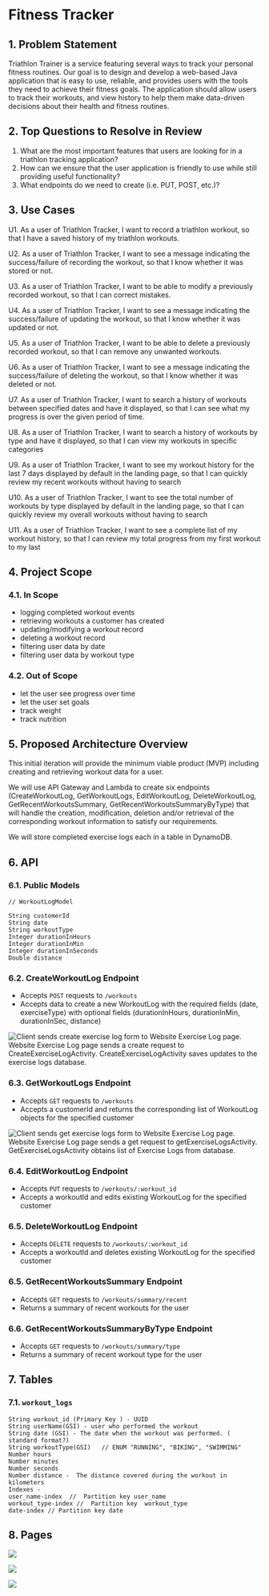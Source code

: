 # Fitness Tracker

## 1. Problem Statement

Triathlon Trainer is a service featuring several ways to track your personal fitness routines. Our goal is to design and develop a web-based Java application that is easy to use, reliable, and provides users with the tools they need to achieve their fitness goals. The application should allow users to track their workouts, and view history to help them make data-driven decisions about their health and fitness routines.

## 2. Top Questions to Resolve in Review

1. What are the most important features that users are looking for in a triathlon tracking application?
2. How can we ensure that the user application is friendly to use while still providing useful functionality?
3. What endpoints do we need to create (i.e. PUT, POST, etc.)?

## 3. Use Cases

U1. As a user of Triathlon Tracker, I want to record a triathlon workout, so that I have a saved history of my triathlon workouts.

U2. As a user of Triathlon Tracker, I want to see a message indicating the success/failure of recording the workout, so that I know whether it was stored or not.

U3. As a user of Triathlon Tracker, I want to be able to modify a previously recorded workout, so that I can correct mistakes.

U4. As a user of Triathlon Tracker, I want to see a message indicating the success/failure of updating the workout, so that I know whether it was updated or not.

U5. As a user of Triathlon Tracker, I want to be able to delete a previously recorded workout, so that I can remove any unwanted workouts.

U6. As a user of Triathlon Tracker, I want to see a message indicating the success/failure of deleting the workout, so that I know whether it was deleted or not.

U7. As a user of Triathlon Tracker, I want to search a history of workouts between specified dates and have it displayed, so that I can see what my progress is over the given period of time.

U8. As a user of Triathlon Tracker, I want to search a history of workouts by type and have it displayed, so that I can view my workouts in specific categories

U9. As a user of Triathlon Tracker, I want to see my workout history for the last 7 days displayed by default in the landing page, so that I can quickly review my recent workouts without having to search

U10. As a user of Triathlon Tracker, I want to see the total number of workouts by type displayed by default in the landing page, so that I can quickly review my overall workouts without having to search

U11. As a user of Triathlon Tracker, I want to see a complete list of my workout history, so that I can review my total progress from my first workout to my last

## 4. Project Scope

### 4.1. In Scope

* logging completed workout events 
* retrieving workouts a customer has created
* updating/modifying a workout record
* deleting a workout record
* filtering user data by date 
* filtering user data by workout type

### 4.2. Out of Scope

* let the user see progress over time
* let the user set goals 
* track weight 
* track nutrition

## 5. Proposed Architecture Overview

This initial iteration will provide the minimum viable product (MVP) including creating and retrieving workout data for a user.

We will use API Gateway and Lambda to create six endpoints (CreateWorkoutLog, GetWorkoutLogs, EditWorkoutLog, DeleteWorkoutLog, GetRecentWorkoutsSummary, GetRecentWorkoutsSummaryByType) that will handle the creation, modification, deletion and/or retrieval of the corresponding workout information to satisfy our requirements.

We will store completed exercise logs each in a table in DynamoDB.

## 6. API

### 6.1. Public Models

```
// WorkoutLogModel

String customerId
String date  
String workoutType
Integer durationInHours
Integer durationInMin
Integer durationInSeconds
Double distance
```

### 6.2. CreateWorkoutLog Endpoint

* Accepts `POST` requests to `/workouts`
* Accepts data to create a new WorkoutLog with the required fields (date, exerciseType) with optional fields (durationInHours, durationInMin, durationInSec, distance)

![Client sends create exercise log form to Website Exercise Log page. Website
Exercise Log page sends a create request to CreateExerciseLogActivity.
CreateExerciseLogActivity saves updates to the exercise logs
database.](images/design_document/CreateExerciseLogSD.png)

### 6.3. GetWorkoutLogs Endpoint

* Accepts `GET` requests to `/workouts`
* Accepts a customerId and returns the corresponding list of WorkoutLog objects for the specified customer

![Client sends get exercise logs form to Website Exercise Log page. Website
Exercise Log page sends a get request to getExerciseLogsActivity.
GetExerciseLogsActivity obtains list of Exercise Logs from
database.](images/design_document/GetExerciseLogsSD.png)

### 6.4. EditWorkoutLog Endpoint

* Accepts `PUT` requests to `/workouts/:workout_id`
* Accepts a workoutId and edits existing WorkoutLog for the specified customer

### 6.5. DeleteWorkoutLog Endpoint

* Accepts `DELETE` requests to `/workouts/:workout_id`
* Accepts a workoutId and deletes existing WorkoutLog for the specified customer

### 6.5. GetRecentWorkoutsSummary Endpoint

* Accepts `GET` requests to `/workouts/summary/recent`
* Returns a summary of recent workouts for the user

### 6.6. GetRecentWorkoutsSummaryByType Endpoint

* Accepts `GET` requests to `/workouts/summary/type`
* Returns a summary of recent workout type for the user

## 7. Tables

### 7.1. `workout_logs`

```
String workout_id (Primary Key ) - UUID
String userName(GSI) - user who performed the workout
String date (GSI) - The date when the workout was performed. ( standard format?)
String workoutType(GSI)   // ENUM "RUNNING", "BIKING", "SWIMMING"
Number hours
Number minutes
Number seconds
Number distance -  The distance covered during the workout in kilometers
Indexes -
user_name-index  //  Partition key user_name
workout_type-index //  Partition key  workout_type
date-index // Partition key date
```

## 8. Pages

![](images/design_document/front_end_workflow.png)

![](images/design_document/dashboard_overview_page.jpg)

![](images/design_document/add_workout_page.png)

